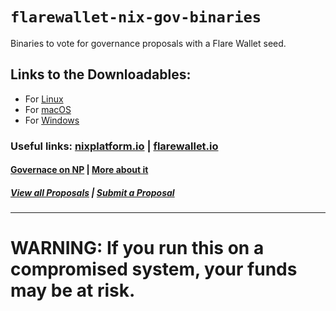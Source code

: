 # `flarewallet-nix-gov-binaries`
Binaries to vote for governance proposals with a Flare Wallet seed.

## Links to the Downloadables:
- For [Linux](flarewallet-nix-governance-linux)
- For [macOS](flarewallet-nix-governance-macos)
- For [Windows](flarewallet-nix-governance-win.exe)

### Useful links: [nixplatform.io](https://nixplatform.io) | [flarewallet.io](https://flarewallet.io)
#### [Governace on NP](https://governance.nixplatform.io/) | [More about it](https://governance.nixplatform.io/) 
##### [View all Proposals](https://governance.nixplatform.io/) | [Submit a Proposal](https://governance.nixplatform.io/)

----

# WARNING: If you run this on a compromised system, your funds may be at risk.

